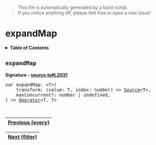 > This file is automatically generated by a build script.<br>If you notice anything off, please feel free to open a new issue!

# expandMap

<details><summary><b>Table of Contents</b></summary>

1. [<code>expandMap</code>](#expandMap)</details>

## <a name="expandMap"></a><code>expandMap</code>

<b>Signature - [source.ts#L2031](..\/..\/packages\/core\/src\/source.ts#L2031)</b>

<pre>var expandMap: &lt;T&gt;(<br>    transform: (value: T, index: number) =&gt; <a href="../03-api-source/00-Source.md#Source-Interface">Source</a>&lt;T&gt;,<br>    maxConcurrent?: number | undefined,<br>) =&gt; <a href="000-Operator.md#Operator">Operator</a>&lt;T, T&gt;</pre><br>

| [Previous \(every\)](024-every.md#readme) |
| --- |

<div align="right">

| [Next \(filter\)](026-filter.md#readme) |
| --- |
</div>
